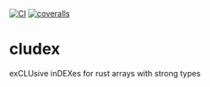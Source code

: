 [![CI](https://github.com/lpenz/cludex/actions/workflows/ci.yml/badge.svg)](https://github.com/lpenz/cludex/actions/workflows/ci.yml)
[![coveralls](https://coveralls.io/repos/github/lpenz/cludex/badge.svg?branch=main)](https://coveralls.io/github/lpenz/cludex?branch=main)

# cludex

exCLUsive inDEXes for rust arrays with strong types

